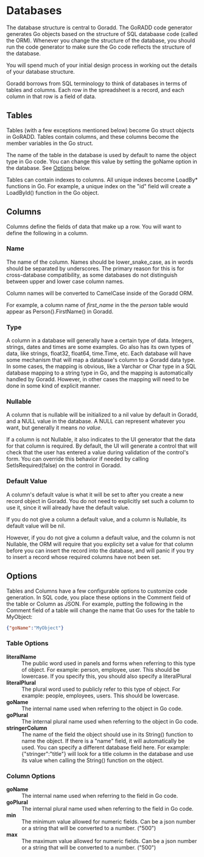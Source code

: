 # Databases
The database structure is central to Goradd. The GoRADD code generator generates Go objects based
on the structure of SQL databaase code (called the ORM). Whenever you change the structure of the database, 
you should run the code generator to make sure the Go code reflects the structure of the database.

You will spend much of your initial design process in working out the details of your database structure.

Goradd borrows from SQL terminology to think of databases in terms of tables and columns.
Each row in the spreadsheet is a record, and each column in that row is a field 
of data.

## Tables
Tables (with a few exceptions mentioned below) become Go struct objects in GoRADD. Tables contain columns,
and these columns become the member variables in the Go struct.

The name of the table in the database is used by default to name the object type in Go code. You can 
change this value by setting the goName option in the database. See [Options](#options) below.

Tables can contain indexes to columns. All unique indexes become LoadBy* functions
in Go. For example, a unique index on the "id" field will create a LoadById() function
in the Go object.

## Columns
Columns define the fields of data that make up a row. You will want to define the following in a column.

### Name
The name of the column. Names should be lower_snake_case, as in words should be separated by underscores.
The primary reason for this is for cross-database compatibility, as some databases do not distinguish
between upper and lower case column names.

Column names will be converted to CamelCase inside of the Goradd ORM.

For example, a column name of *first_name* in the the *person* table would appear as Person().FirstName()
in Goradd.

### Type
A column in a database will generally have a certain type of data. Integers, strings, dates and times
are some examples. Go also has its own types of data, like strings, float32, float64, time.Time, etc.
Each database will have some mechanism that will map a database's column to a Goradd data type.
In some cases, the mapping is obvious, like a Varchar or Char type in a SQL database mapping to a 
string type in Go, and the mapping is automatically handled by Goradd. 
However, in other cases the mapping will need to be done in some kind of explicit manner. 

### Nullable
A column that is nullable will be initialized to a nil value by default in Goradd, and a NULL value
in the database. A NULL can represent whatever you want, but generally it means *no value*.

If a column is not Nullable, it also indicates to the 
UI generator that the data for that column is
required. By default, the UI will generate a control that will check that the user has
entered a value during validation of the control's form. You can override this behavior if needed
by calling SetIsRequired(false) on the control in Goradd.

### Default Value
A column's default value is what it will be set to after you create a new record object in Goradd. You
do not need to explicitly set such a column to use it, since it will already have the default value.

If you do not give a column a default value, and a column is Nullable, its default value will be nil.

However, if you do not give a column a default value, and the column is not Nullable, the ORM will
require that you explicity set a value for that column before you can insert the record into the database,
and will panic if you try to insert a record whose required columns have not been set.

## Options
Tables and Columns have a few configurable options to customize code generation. In SQL code, you place
these options in the Comment field of the table or Column as JSON. For example, putting the following in
the Comment field of a table will change the name that Go uses for the table to MyObject:
```json
{"goName":"MyObject"}
```

### Table Options
<dl>
  <dt><strong>literalName</strong></dt>
  <dd>The public word used in panels and forms when referring to this type of object. For example: person, employee, user.
      This should be lowercase. If you specify this, you should also specify a literalPlural</dd>
  <dt><strong>literalPlural</strong></dt>
  <dd>The plural word used to publicly refer to this type of object. For example: people, employees, users.
      This should be lowercase.</dd>
  <dt><strong>goName</strong></dt>
  <dd>The internal name used when referring to the object in Go code.</dd>
  <dt><strong>goPlural</strong></dt>
  <dd>The internal plural name used when referring to the object in Go code.</dd>
  <dt><strong>stringerColumn</strong></dt>
  <dd>The name of the field the object should use in its String() function to name the object.
      If there is a "name" field, it will automatically be used. You can specify a different database
      field here. For example: {"stringer":"title"} will look for a title column in the database and use
      its value when calling the String() function on the object.</dd>

</dl>

### Column Options
<dl>
  <dt><strong>goName</strong></dt>
  <dd>The internal name used when referring to the field in Go code.</dd>
  <dt><strong>goPlural</strong></dt>
  <dd>The internal plural name used when referring to the field in Go code.</dd>
  <dt><strong>min</strong></dt>
  <dd>The minimum value allowed for numeric fields. Can be a json number or a string that will be converted to a number. ("500")</dd>
  <dt><strong>max</strong></dt>
  <dd>The maximum value allowed for numeric fields. Can be a json number or a string that will be converted to a number. ("500")</dd>
</dl>